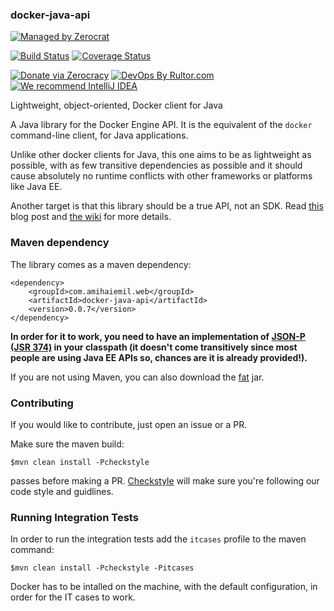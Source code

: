 ### docker-java-api

[![Managed by Zerocrat](https://www.0crat.com/badge/G6LPQQV2P.svg)](https://www.0crat.com/p/G6LPQQV2P)

[![Build Status](https://travis-ci.org/amihaiemil/docker-java-api.svg?branch=master)](https://travis-ci.org/amihaiemil/docker-java-api)
[![Coverage Status](https://coveralls.io/repos/github/amihaiemil/docker-java-api/badge.svg?branch=master)](https://coveralls.io/github/amihaiemil/docker-java-api?branch=master)

[![Donate via Zerocracy](https://www.0crat.com/contrib-badge/G6LPQQV2P.svg)](https://www.0crat.com/contrib/G6LPQQV2P)
[![DevOps By Rultor.com](http://www.rultor.com/b/amihaiemil/docker-java-api)](http://www.rultor.com/p/amihaiemil/docker-java-api)
[![We recommend IntelliJ IDEA](http://amihaiemil.github.io/images/intellij-idea-recommend.svg)](https://www.jetbrains.com/idea/)

Lightweight, object-oriented, Docker client for Java

A Java library for the Docker Engine API. It is the equivalent of the ``docker`` command-line client, for Java applications.

Unlike other docker clients for Java, this one aims to be as lightweight as possible, with as few transitive dependencies as possible and it should cause absolutely no runtime conflicts with other frameworks or platforms like Java EE. 

Another target is that this library should be a true API, not an SDK. Read [this](http://www.amihaiemil.com/2018/03/10/java-api-for-docker.html) blog post and [the wiki](https://github.com/amihaiemil/docker-java-api/wiki) for more details.

### Maven dependency

The library comes as a maven dependency:

```
<dependency>
    <groupId>com.amihaiemil.web</groupId>
    <artifactId>docker-java-api</artifactId>
    <version>0.0.7</version>
</dependency>
```

**In order for it to work, you need to have an implementation of [JSON-P (JSR 374)](https://javaee.github.io/jsonp/index.html) in your classpath (it doesn't come transitively since most people are using Java EE APIs so, chances are it is already provided!).**

If you are not using Maven, you can also download the <a href="https://oss.sonatype.org/service/local/repositories/releases/content/com/amihaiemil/web/docker-java-api/0.0.7/docker-java-api-0.0.7-jar-with-dependencies.jar">fat</a> jar.

### Contributing 

If you would like to contribute, just open an issue or a PR.

Make sure the maven build:

``$mvn clean install -Pcheckstyle``

passes before making a PR. [Checkstyle](http://checkstyle.sourceforge.net/) will make sure
you're following our code style and guidlines.

### Running Integration Tests

In order to run the integration tests add the ``itcases`` profile to the maven command:

``$mvn clean install -Pcheckstyle -Pitcases``

Docker has to be intalled on the machine, with the default configuration, in order for the IT cases to work.
